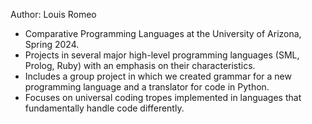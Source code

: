 Author: Louis Romeo
- Comparative Programming Languages at the University of Arizona, Spring 2024.
- Projects in several major high-level programming languages (SML, Prolog, Ruby) with an emphasis on their characteristics.
- Includes a group project in which we created grammar for a new programming language and a translator for code in Python.
- Focuses on universal coding tropes implemented in languages that fundamentally handle code differently.
